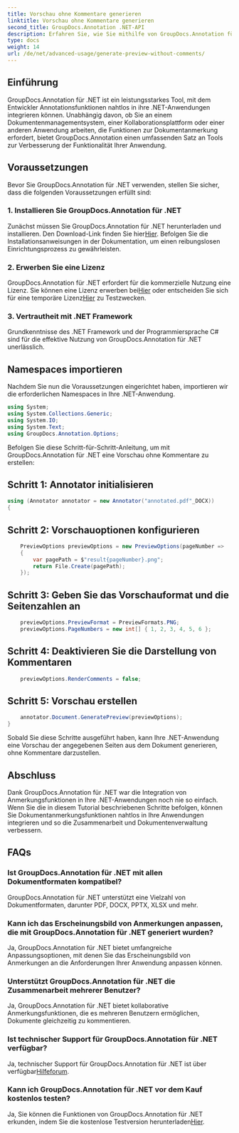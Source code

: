 ```yaml
---
title: Vorschau ohne Kommentare generieren
linktitle: Vorschau ohne Kommentare generieren
second_title: GroupDocs.Annotation .NET-API
description: Erfahren Sie, wie Sie mithilfe von GroupDocs.Annotation für .NET Dokumentanmerkungsfunktionen nahtlos in Ihre .NET-Anwendungen integrieren.
type: docs
weight: 14
url: /de/net/advanced-usage/generate-preview-without-comments/
---
```

## Einführung
GroupDocs.Annotation für .NET ist ein leistungsstarkes Tool, mit dem Entwickler Annotationsfunktionen nahtlos in ihre .NET-Anwendungen integrieren können. Unabhängig davon, ob Sie an einem Dokumentenmanagementsystem, einer Kollaborationsplattform oder einer anderen Anwendung arbeiten, die Funktionen zur Dokumentanmerkung erfordert, bietet GroupDocs.Annotation einen umfassenden Satz an Tools zur Verbesserung der Funktionalität Ihrer Anwendung.
## Voraussetzungen
Bevor Sie GroupDocs.Annotation für .NET verwenden, stellen Sie sicher, dass die folgenden Voraussetzungen erfüllt sind:
### 1. Installieren Sie GroupDocs.Annotation für .NET
 Zunächst müssen Sie GroupDocs.Annotation für .NET herunterladen und installieren. Den Download-Link finden Sie hier[Hier](https://releases.groupdocs.com/annotation/net/). Befolgen Sie die Installationsanweisungen in der Dokumentation, um einen reibungslosen Einrichtungsprozess zu gewährleisten.
### 2. Erwerben Sie eine Lizenz
 GroupDocs.Annotation für .NET erfordert für die kommerzielle Nutzung eine Lizenz. Sie können eine Lizenz erwerben bei[Hier](https://purchase.groupdocs.com/buy) oder entscheiden Sie sich für eine temporäre Lizenz[Hier](https://purchase.groupdocs.com/temporary-license/) zu Testzwecken.
### 3. Vertrautheit mit .NET Framework
Grundkenntnisse des .NET Framework und der Programmiersprache C# sind für die effektive Nutzung von GroupDocs.Annotation für .NET unerlässlich.

## Namespaces importieren
Nachdem Sie nun die Voraussetzungen eingerichtet haben, importieren wir die erforderlichen Namespaces in Ihre .NET-Anwendung.

```csharp
using System;
using System.Collections.Generic;
using System.IO;
using System.Text;
using GroupDocs.Annotation.Options;
```

Befolgen Sie diese Schritt-für-Schritt-Anleitung, um mit GroupDocs.Annotation für .NET eine Vorschau ohne Kommentare zu erstellen:
## Schritt 1: Annotator initialisieren
```csharp
using (Annotator annotator = new Annotator("annotated.pdf"_DOCX))
{
```
## Schritt 2: Vorschauoptionen konfigurieren
```csharp
    PreviewOptions previewOptions = new PreviewOptions(pageNumber =>
    {
        var pagePath = $"result{pageNumber}.png";
        return File.Create(pagePath);
    });
```
## Schritt 3: Geben Sie das Vorschauformat und die Seitenzahlen an
```csharp
    previewOptions.PreviewFormat = PreviewFormats.PNG;
    previewOptions.PageNumbers = new int[] { 1, 2, 3, 4, 5, 6 };
```
## Schritt 4: Deaktivieren Sie die Darstellung von Kommentaren
```csharp
    previewOptions.RenderComments = false;
```
## Schritt 5: Vorschau erstellen
```csharp
    annotator.Document.GeneratePreview(previewOptions);
}
```
Sobald Sie diese Schritte ausgeführt haben, kann Ihre .NET-Anwendung eine Vorschau der angegebenen Seiten aus dem Dokument generieren, ohne Kommentare darzustellen.

## Abschluss
Dank GroupDocs.Annotation für .NET war die Integration von Anmerkungsfunktionen in Ihre .NET-Anwendungen noch nie so einfach. Wenn Sie die in diesem Tutorial beschriebenen Schritte befolgen, können Sie Dokumentanmerkungsfunktionen nahtlos in Ihre Anwendungen integrieren und so die Zusammenarbeit und Dokumentenverwaltung verbessern.
## FAQs
### Ist GroupDocs.Annotation für .NET mit allen Dokumentformaten kompatibel?
GroupDocs.Annotation für .NET unterstützt eine Vielzahl von Dokumentformaten, darunter PDF, DOCX, PPTX, XLSX und mehr.
### Kann ich das Erscheinungsbild von Anmerkungen anpassen, die mit GroupDocs.Annotation für .NET generiert wurden?
Ja, GroupDocs.Annotation für .NET bietet umfangreiche Anpassungsoptionen, mit denen Sie das Erscheinungsbild von Anmerkungen an die Anforderungen Ihrer Anwendung anpassen können.
### Unterstützt GroupDocs.Annotation für .NET die Zusammenarbeit mehrerer Benutzer?
Ja, GroupDocs.Annotation für .NET bietet kollaborative Anmerkungsfunktionen, die es mehreren Benutzern ermöglichen, Dokumente gleichzeitig zu kommentieren.
### Ist technischer Support für GroupDocs.Annotation für .NET verfügbar?
 Ja, technischer Support für GroupDocs.Annotation für .NET ist über verfügbar[Hilfeforum](https://forum.groupdocs.com/c/annotation/10).
### Kann ich GroupDocs.Annotation für .NET vor dem Kauf kostenlos testen?
 Ja, Sie können die Funktionen von GroupDocs.Annotation für .NET erkunden, indem Sie die kostenlose Testversion herunterladen[Hier](https://releases.groupdocs.com/).